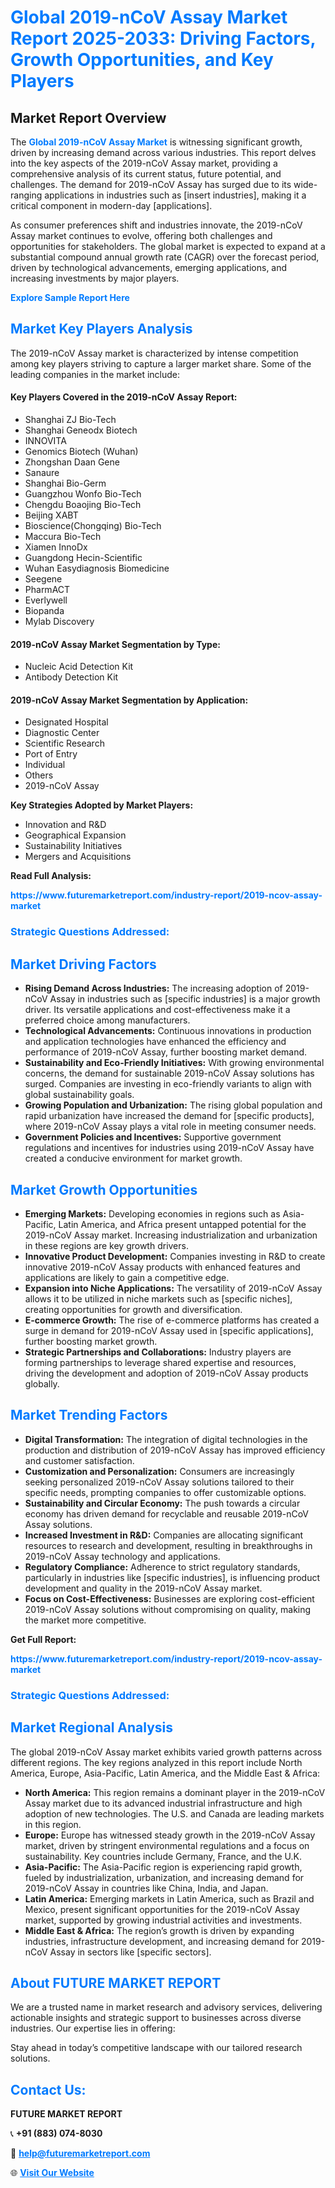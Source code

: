 <h1 style="color: #007BFF;">Global 2019-nCoV Assay Market Report 2025-2033: Driving Factors, Growth Opportunities, and Key Players</h1>

<section id="overview">
<h2>Market Report Overview</h2>
<p>The <a href="https://www.futuremarketreport.com/industry-report/2019-ncov-assay-market" style="color: #007BFF; text-decoration: none;"><strong>Global 2019-nCoV Assay Market</strong></a> is witnessing significant growth, driven by increasing demand across various industries. This report delves into the key aspects of the 2019-nCoV Assay market, providing a comprehensive analysis of its current status, future potential, and challenges. The demand for 2019-nCoV Assay has surged due to its wide-ranging applications in industries such as [insert industries], making it a critical component in modern-day [applications].</p>
<p>As consumer preferences shift and industries innovate, the 2019-nCoV Assay market continues to evolve, offering both challenges and opportunities for stakeholders. The global market is expected to expand at a substantial compound annual growth rate (CAGR) over the forecast period, driven by technological advancements, emerging applications, and increasing investments by major players.</p>
</section>

<section id="overview">
<p><a href="https://www.futuremarketreport.com/request-sample/reportId=123976" style="color: #007BFF; text-decoration: none;"><strong>Explore Sample Report Here</strong></a></p>
</section>

<section id="key-players">
<h2 style="color: #007BFF;">Market Key Players Analysis</h2>
<p>The 2019-nCoV Assay market is characterized by intense competition among key players striving to capture a larger market share. Some of the leading companies in the market include:</p>
<h4>Key Players Covered in the 2019-nCoV Assay Report:</h4>
<ul><li>Shanghai ZJ Bio-Tech</li><li>Shanghai Geneodx Biotech</li><li>INNOVITA</li><li>Genomics Biotech (Wuhan)</li><li>Zhongshan Daan Gene</li><li>Sanaure</li><li>Shanghai Bio-Germ</li><li>Guangzhou Wonfo Bio-Tech</li><li>Chengdu Boaojing Bio-Tech</li><li>Beijing XABT</li><li>Bioscience(Chongqing) Bio-Tech</li><li>Maccura Bio-Tech</li><li>Xiamen InnoDx</li><li>Guangdong Hecin-Scientific</li><li>Wuhan Easydiagnosis Biomedicine</li><li>Seegene</li><li>PharmACT</li><li>Everlywell</li><li>Biopanda</li><li>Mylab Discovery</li></ul>
<h4>2019-nCoV Assay Market Segmentation by Type:</h4>
<ul><li>Nucleic Acid Detection Kit</li><li>Antibody Detection Kit</li></ul>

<h4>2019-nCoV Assay Market Segmentation by Application:</h4>
<ul><li>Designated Hospital</li><li>Diagnostic Center</li><li>Scientific Research</li><li>Port of Entry</li><li>Individual</li><li>Others</li><li>2019-nCoV Assay</li></ul>
<p><strong>Key Strategies Adopted by Market Players:</strong></p>
<ul>
<li>Innovation and R&D</li>
<li>Geographical Expansion</li>
<li>Sustainability Initiatives</li>
<li>Mergers and Acquisitions</li>
</ul>
</section>

<section>
<p><strong>Read Full Analysis: </strong></p><a href="https://www.futuremarketreport.com/industry-report/2019-ncov-assay-market" style="color: #007BFF; text-decoration: none;"><strong>https://www.futuremarketreport.com/industry-report/2019-ncov-assay-market</strong></a>
<h3 style="color: #007BFF;">Strategic Questions Addressed:</h3>
</section>

<section id="driving-factors">
<h2 style="color: #007BFF;">Market Driving Factors</h2>
<ul>
<li><strong>Rising Demand Across Industries:</strong> The increasing adoption of 2019-nCoV Assay in industries such as [specific industries] is a major growth driver. Its versatile applications and cost-effectiveness make it a preferred choice among manufacturers.</li>
<li><strong>Technological Advancements:</strong> Continuous innovations in production and application technologies have enhanced the efficiency and performance of 2019-nCoV Assay, further boosting market demand.</li>
<li><strong>Sustainability and Eco-Friendly Initiatives:</strong> With growing environmental concerns, the demand for sustainable 2019-nCoV Assay solutions has surged. Companies are investing in eco-friendly variants to align with global sustainability goals.</li>
<li><strong>Growing Population and Urbanization:</strong> The rising global population and rapid urbanization have increased the demand for [specific products], where 2019-nCoV Assay plays a vital role in meeting consumer needs.</li>
<li><strong>Government Policies and Incentives:</strong> Supportive government regulations and incentives for industries using 2019-nCoV Assay have created a conducive environment for market growth.</li>
</ul>
</section>

<section id="growth-opportunities">
<h2 style="color: #007BFF;">Market Growth Opportunities</h2>
<ul>
<li><strong>Emerging Markets:</strong> Developing economies in regions such as Asia-Pacific, Latin America, and Africa present untapped potential for the 2019-nCoV Assay market. Increasing industrialization and urbanization in these regions are key growth drivers.</li>
<li><strong>Innovative Product Development:</strong> Companies investing in R&D to create innovative 2019-nCoV Assay products with enhanced features and applications are likely to gain a competitive edge.</li>
<li><strong>Expansion into Niche Applications:</strong> The versatility of 2019-nCoV Assay allows it to be utilized in niche markets such as [specific niches], creating opportunities for growth and diversification.</li>
<li><strong>E-commerce Growth:</strong> The rise of e-commerce platforms has created a surge in demand for 2019-nCoV Assay used in [specific applications], further boosting market growth.</li>
<li><strong>Strategic Partnerships and Collaborations:</strong> Industry players are forming partnerships to leverage shared expertise and resources, driving the development and adoption of 2019-nCoV Assay products globally.</li>
</ul>
</section>

<section id="trending-factors">
<h2 style="color: #007BFF;">Market Trending Factors</h2>
<ul>
<li><strong>Digital Transformation:</strong> The integration of digital technologies in the production and distribution of 2019-nCoV Assay has improved efficiency and customer satisfaction.</li>
<li><strong>Customization and Personalization:</strong> Consumers are increasingly seeking personalized 2019-nCoV Assay solutions tailored to their specific needs, prompting companies to offer customizable options.</li>
<li><strong>Sustainability and Circular Economy:</strong> The push towards a circular economy has driven demand for recyclable and reusable 2019-nCoV Assay solutions.</li>
<li><strong>Increased Investment in R&D:</strong> Companies are allocating significant resources to research and development, resulting in breakthroughs in 2019-nCoV Assay technology and applications.</li>
<li><strong>Regulatory Compliance:</strong> Adherence to strict regulatory standards, particularly in industries like [specific industries], is influencing product development and quality in the 2019-nCoV Assay market.</li>
<li><strong>Focus on Cost-Effectiveness:</strong> Businesses are exploring cost-efficient 2019-nCoV Assay solutions without compromising on quality, making the market more competitive.</li>
</ul>
</section>

<section>
<p><strong>Get Full Report: </strong></p><a href="https://www.futuremarketreport.com/industry-report/2019-ncov-assay-market" style="color: #007BFF; text-decoration: none;"><strong>https://www.futuremarketreport.com/industry-report/2019-ncov-assay-market</strong></a>
<h3 style="color: #007BFF;">Strategic Questions Addressed:</h3>
</section>


<section id="regional-analysis">
<h2 style="color: #007BFF;">Market Regional Analysis</h2>
<p>The global 2019-nCoV Assay market exhibits varied growth patterns across different regions. The key regions analyzed in this report include North America, Europe, Asia-Pacific, Latin America, and the Middle East & Africa:</p>
<ul>
<li><strong>North America:</strong> This region remains a dominant player in the 2019-nCoV Assay market due to its advanced industrial infrastructure and high adoption of new technologies. The U.S. and Canada are leading markets in this region.</li>
<li><strong>Europe:</strong> Europe has witnessed steady growth in the 2019-nCoV Assay market, driven by stringent environmental regulations and a focus on sustainability. Key countries include Germany, France, and the U.K.</li>
<li><strong>Asia-Pacific:</strong> The Asia-Pacific region is experiencing rapid growth, fueled by industrialization, urbanization, and increasing demand for 2019-nCoV Assay in countries like China, India, and Japan.</li>
<li><strong>Latin America:</strong> Emerging markets in Latin America, such as Brazil and Mexico, present significant opportunities for the 2019-nCoV Assay market, supported by growing industrial activities and investments.</li>
<li><strong>Middle East & Africa:</strong> The region’s growth is driven by expanding industries, infrastructure development, and increasing demand for 2019-nCoV Assay in sectors like [specific sectors].</li>
</ul>
</section>

<footer>
<h2 style="color: #007BFF;">About FUTURE MARKET REPORT</h2>
<p>We are a trusted name in market research and advisory services, delivering actionable insights and strategic support to businesses across diverse industries. Our expertise lies in offering:</p>

<p>Stay ahead in today’s competitive landscape with our tailored research solutions.</p>

<h2 style="color: #007BFF;">Contact Us:</h2>
<p><strong>FUTURE MARKET REPORT</strong></p>
<p>📞 <strong>+91 (883) 074-8030</strong></p>
<p>📧 <strong><a href="mailto:help@futuremarketreport.com" style="color: #007BFF;">help@futuremarketreport.com</a></strong></p>
<p>🌐 <strong><a href="https://www.futuremarketreport.com/" style="color: #007BFF;">Visit Our Website</a></strong></p>
</footer>